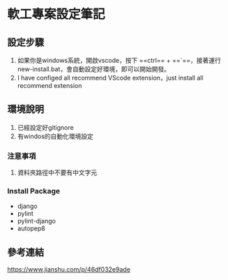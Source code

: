 軟工專案設定筆記
===

## 設定步驟
1. 如果你是windows系統，開啟vscode，按下 ==ctrl== + ==\`==，接著運行new-install.bat，會自動設定好環境，即可以開始開發。
2. I have configed all recommend VScode extension，just install all recommend extension

## 環境說明
1. 已經設定好gitignore
2. 有windos的自動化環境設定
### 注意事項
1. 資料夾路徑中不要有中文字元

### Install Package
- django
- pylint
- pylint-django
- autopep8

## 參考連結
https://www.jianshu.com/p/46df032e9ade